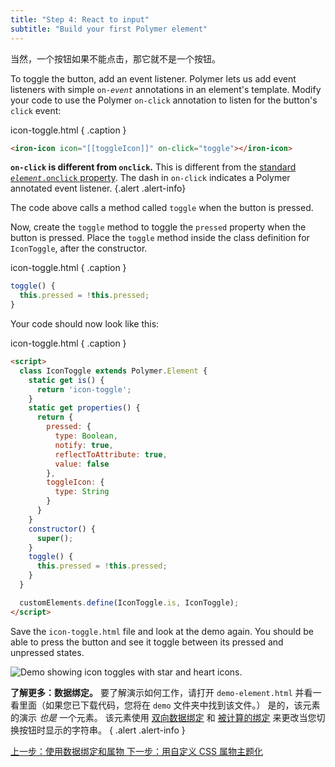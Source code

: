 ```yaml
---
title: "Step 4: React to input"
subtitle: "Build your first Polymer element"
---
```


当然，一个按钮如果不能点击，那它就不是一个按钮。

To toggle the button, add an event listener. Polymer lets us add event listeners with simple <code>on-<var>event</var></code> annotations in an element's template. Modify your code to use the Polymer `on-click` annotation to listen for the button's `click` event: 

icon-toggle.html { .caption } 

```html
<iron-icon icon="[[toggleIcon]]" on-click="toggle"></iron-icon>
```

**`on-click` is different from `onclick`.** This is different from the [standard <code><var>element</var>.onclick</code> property](https://developer.mozilla.org/en-US/docs/Web/API/GlobalEventHandlers/onclick). The dash in `on-click` indicates a Polymer annotated event listener.
{.alert .alert-info}

The code above calls a method called `toggle` when the button is pressed.  

Now, create the `toggle` method to toggle the `pressed` property when the button is pressed. Place the `toggle` method inside the class definition for `IconToggle`, after the constructor.

icon-toggle.html { .caption }

```js
toggle() {
  this.pressed = !this.pressed;
}
```

Your code should now look like this:

icon-toggle.html { .caption }

```html
<script>
  class IconToggle extends Polymer.Element {
    static get is() { 
      return 'icon-toggle';
    }
    static get properties() {
      return {
        pressed: {
          type: Boolean,
          notify: true,
          reflectToAttribute: true,
          value: false
        },
        toggleIcon: {
          type: String
        }
      }
    }
    constructor() {
      super();
    }
    toggle() {
      this.pressed = !this.pressed;
    }
  }

  customElements.define(IconToggle.is, IconToggle);
</script>
```

Save the `icon-toggle.html` file and look at the demo again. You should be able to press the button and see it
toggle between its pressed and unpressed states.

<img src="/images/2.0/first-element/databound-toggles.png" alt="Demo showing icon toggles with star and heart icons.">

**了解更多：数据绑定。** 要了解演示如何工作，请打开 `demo-element.html`
并看一看里面（如果您已下载代码，您将在 `demo` 文件夹中找到该文件。）
是的，该元素的演示 _也是_ 一个元素。
该元素使用 <a href="/2.0/docs/devguide/data-binding#two-way-bindings">双向数据绑定</a> 和
<a href="/2.0/docs/devguide/data-binding#annotated-computed">被计算的绑定</a> 来更改当您切换按钮时显示的字符串。
{ .alert .alert-info }

<a class="blue-button" href="step-3">
  上一步：使用数据绑定和属物
</a>

<a class="blue-button" href="step-5">
  下一步：用自定义 CSS 属物主题化
</a>
